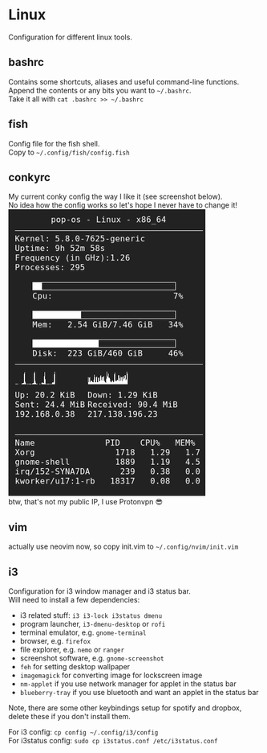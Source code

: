 # Linux

Configuration for different linux tools.

## bashrc
Contains some shortcuts, aliases and useful command-line functions.  
Append the contents or any bits you want to `~/.bashrc`.  
Take it all with `cat .bashrc >> ~/.bashrc`

## fish
Config file for the fish shell.  
Copy to `~/.config/fish/config.fish`

## conkyrc
My current conky config the way I like it (see screenshot below).  
No idea how the config works so let's hope I never have to change it!  
![screenshot of my conky](conky_screenshot.png)  
btw, that's not my public IP, I use Protonvpn :sunglasses:

## vim
actually use neovim now, so copy init.vim to `~/.config/nvim/init.vim`

## i3
Configuration for i3 window manager and i3 status bar.  
Will need to install a few dependencies:
* i3 related stuff: `i3 i3-lock i3status dmenu`
* program launcher, `i3-dmenu-desktop` or `rofi`
* terminal emulator, e.g. `gnome-terminal`
* browser, e.g. `firefox`
* file explorer, e.g. `nemo` or `ranger`
* screenshot software, e.g. `gnome-screenshot`
* `feh` for setting desktop wallpaper
* `imagemagick` for converting image for lockscreen image
* `nm-applet` if you use network manager for applet in the status bar
* `blueberry-tray` if you use bluetooth and want an applet in the status bar

Note, there are some other keybindings setup for spotify and dropbox, delete these if you don't install them.  

For i3 config: `cp config ~/.config/i3/config`  
For i3status config: `sudo cp i3status.conf /etc/i3status.conf`
